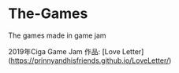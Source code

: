 # The-Games
The games made in game jam

2019年Ciga Game Jam 作品: [Love Letter] (https://prinnyandhisfriends.github.io/LoveLetter/)
